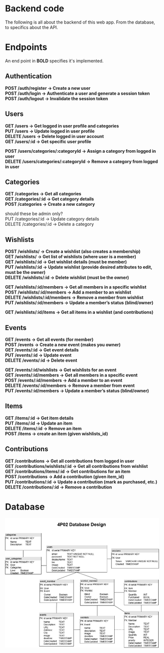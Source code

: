 # Backend code

The following is all about the backend of this web app. From the database, to specifics about the API.

# Endpoints
An end point in **BOLD** specifies it's implemented.

## Authentication
**POST /auth/register → Create a new user  
POST /auth/login → Authenticate a user and generate a session token  
POST /auth/logout → Invalidate the session token**  

## Users
**GET /users → Get logged in user profile and categories   
PUT /users → Update logged in user profile  
DELETE /users → Delete logged in user account  
GET /users/:id → Get specific user profile**  

**POST /users/categories/:categoryId → Assign a category from logged in user  
DELETE /users/categories/:categoryId → Remove a category from logged in user**  

## Categories
**GET /categories → Get all categories   
GET /categories/:id → Get category details  
POST /categories → Create a new category**  

should these be admin only?  
PUT /categories/:id → Update category details   
DELETE /categories/:id → Delete a category  

## Wishlists

**POST /wishlists/ → Create a wishlist (also creates a membership)  
GET /wishlists/ → Get list of wishlists (where user is a member)   
GET /wishlists/:id → Get wishlist details (must be member)   
PUT /wishlists/:id → Update wishlist (provide desired attributes to edit, must be the owner)  
DELETE /wishlists/:id → Delete wishlist (must be the owner)**          

**GET /wishlists/:id/members → Get all members in a specific wishlist   
POST /wishlists/:id/members → Add a member to an wishlist    
DELETE /wishlists/:id/members → Remove a member from wishlist  
PUT /wishlists/:id/members → Update a member’s status (blind/owner)**    

**GET /wishlists/:id/items → Get all items in a wishlist (and contributions)**

##  Events
**GET /events → Get all events (for member)   
POST /events → Create a new event (makes you owner)  
GET /events/:id → Get event details  
PUT /events/:id → Update event  
DELETE /events/:id → Delete event**

**GET /events/:id/wishlists → Get wishlists for an event  
GET /events/:id/members → Get all members in a specific event   
POST /events/:id/members → Add a member to an event   
DELETE /events/:id/members → Remove a member from event    
PUT /events/:id/members → Update a member’s status (blind/owner)**

## Items

**GET /items/:id → Get item details  
PUT /items/:id → Update an item  
DELETE /items/:id → Remove an item  
POST /items -> create an item (given wishlists_id)**
  
## Contributions
**GET /contributions → Get all contributions from logged in user  
GET /contributions/wishlists/:id → Get all contributions from wishlist  
GET /contributions/items/:id → Get contributions for an item  
POST /contributions → Add a contribution (given item_id)  
PUT /contributions/:id → Update a contribution (mark as purchased, etc.)  
DELETE /contributions/:id → Remove a contribution**  

# Database

![Screenshot of database UML.](4P02-Database-UML.png)

